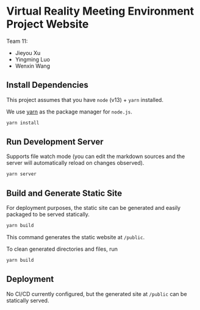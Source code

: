 # Virtual Reality Meeting Environment Project Website

Team 11:

- Jieyou Xu
- Yingming Luo
- Wenxin Wang

## Install Dependencies

This project assumes that you have `node` (v13) + `yarn` installed.

We use [yarn](https://yarnpkg.com/lang/en/) as the package manager for 
`node.js`.

```bash
yarn install
```

## Run Development Server

Supports file watch mode (you can edit the markdown sources and the server will
automatically reload on changes observed).

```bash
yarn server
```

## Build and Generate Static Site

For deployment purposes, the static site can be generated and easily packaged
to be served statically.

```bash
yarn build
```

This command generates the static website at `/public`.

To clean generated directories and files, run

```bash
yarn build
```

## Deployment

No CI/CD currently configured, but the generated site at `/public` can be
statically served.
